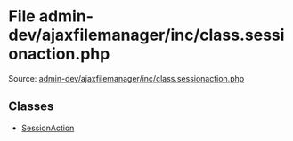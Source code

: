 File admin-dev/ajaxfilemanager/inc/class.sessionaction.php
=========

Source: [admin-dev/ajaxfilemanager/inc/class.sessionaction.php](https://github.com/PrestaShop/PrestaShop/blob/1.6.0.1/admin-dev/ajaxfilemanager/inc/class.sessionaction.php)


Classes
-------

* [SessionAction](class.SessionAction.md)

